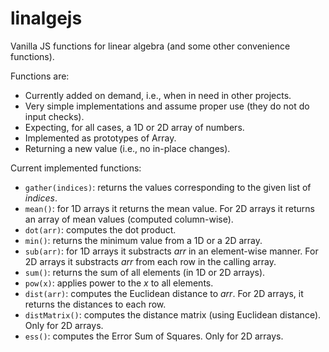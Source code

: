 # linalgejs
Vanilla JS functions for linear algebra (and some other convenience functions).

Functions are:
- Currently added on demand, i.e., when in need in other projects. 
- Very simple implementations and assume proper use (they do not do input checks).
- Expecting, for all cases, a 1D or 2D array of numbers.
- Implemented as prototypes of Array.
- Returning a new value (i.e., no in-place changes).

Current implemented functions:
- `gather(indices)`: returns the values corresponding to the given list of *indices*.
- `mean()`: for 1D arrays it returns the mean value. For 2D arrays it returns an array of mean values (computed column-wise).
- `dot(arr)`: computes the dot product.
- `min()`: returns the minimum value from a 1D or a 2D array.
- `sub(arr)`: for 1D arrays it substracts *arr* in an element-wise manner. For 2D arrays it substracts *arr* from each row in the calling array.
- `sum()`: returns the sum of all elements (in 1D or 2D arrays).
- `pow(x)`: applies power to the *x* to all elements.
- `dist(arr)`: computes the Euclidean distance to *arr*. For 2D arrays, it returns the distances to each row.
- `distMatrix()`: computes the distance matrix (using Euclidean distance). Only for 2D arrays.
- `ess()`: computes the Error Sum of Squares. Only for 2D arrays.
